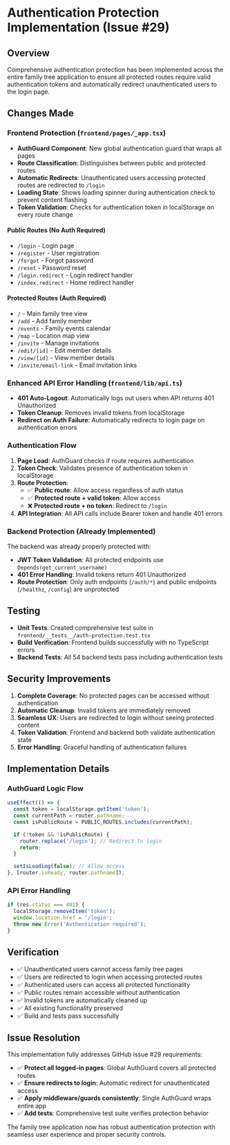 # Authentication Protection Implementation (Issue #29)

## Overview
Comprehensive authentication protection has been implemented across the entire family tree application to ensure all protected routes require valid authentication tokens and automatically redirect unauthenticated users to the login page.

## Changes Made

### Frontend Protection (`frontend/pages/_app.tsx`)
- **AuthGuard Component**: New global authentication guard that wraps all pages
- **Route Classification**: Distinguishes between public and protected routes
- **Automatic Redirects**: Unauthenticated users accessing protected routes are redirected to `/login`
- **Loading State**: Shows loading spinner during authentication check to prevent content flashing
- **Token Validation**: Checks for authentication token in localStorage on every route change

#### Public Routes (No Auth Required)
- `/login` - Login page
- `/register` - User registration
- `/forgot` - Forgot password
- `/reset` - Password reset
- `/login.redirect` - Login redirect handler
- `/index.redirect` - Home redirect handler

#### Protected Routes (Auth Required)
- `/` - Main family tree view
- `/add` - Add family member
- `/events` - Family events calendar
- `/map` - Location map view
- `/invite` - Manage invitations
- `/edit/[id]` - Edit member details
- `/view/[id]` - View member details
- `/invite/email-link` - Email invitation links

### Enhanced API Error Handling (`frontend/lib/api.ts`)
- **401 Auto-Logout**: Automatically logs out users when API returns 401 Unauthorized
- **Token Cleanup**: Removes invalid tokens from localStorage
- **Redirect on Auth Failure**: Automatically redirects to login page on authentication errors

### Authentication Flow
1. **Page Load**: AuthGuard checks if route requires authentication
2. **Token Check**: Validates presence of authentication token in localStorage
3. **Route Protection**:
   - ✅ **Public route**: Allow access regardless of auth status
   - ✅ **Protected route + valid token**: Allow access
   - ❌ **Protected route + no token**: Redirect to `/login`
4. **API Integration**: All API calls include Bearer token and handle 401 errors

### Backend Protection (Already Implemented)
The backend was already properly protected with:
- **JWT Token Validation**: All protected endpoints use `Depends(get_current_username)`
- **401 Error Handling**: Invalid tokens return 401 Unauthorized
- **Route Protection**: Only auth endpoints (`/auth/*`) and public endpoints (`/healthz`, `/config`) are unprotected

## Testing
- **Unit Tests**: Created comprehensive test suite in `frontend/__tests__/auth-protection.test.tsx`
- **Build Verification**: Frontend builds successfully with no TypeScript errors
- **Backend Tests**: All 54 backend tests pass including authentication tests

## Security Improvements
1. **Complete Coverage**: No protected pages can be accessed without authentication
2. **Automatic Cleanup**: Invalid tokens are immediately removed
3. **Seamless UX**: Users are redirected to login without seeing protected content
4. **Token Validation**: Frontend and backend both validate authentication state
5. **Error Handling**: Graceful handling of authentication failures

## Implementation Details

### AuthGuard Logic Flow
```typescript
useEffect(() => {
  const token = localStorage.getItem('token');
  const currentPath = router.pathname;
  const isPublicRoute = PUBLIC_ROUTES.includes(currentPath);

  if (!token && !isPublicRoute) {
    router.replace('/login'); // Redirect to login
    return;
  }

  setIsLoading(false); // Allow access
}, [router.isReady, router.pathname]);
```

### API Error Handling
```typescript
if (res.status === 401) {
  localStorage.removeItem('token');
  window.location.href = '/login';
  throw new Error('Authentication required');
}
```

## Verification
- ✅ Unauthenticated users cannot access family tree pages
- ✅ Users are redirected to login when accessing protected routes
- ✅ Authenticated users can access all protected functionality
- ✅ Public routes remain accessible without authentication
- ✅ Invalid tokens are automatically cleaned up
- ✅ All existing functionality preserved
- ✅ Build and tests pass successfully

## Issue Resolution
This implementation fully addresses GitHub issue #29 requirements:
- ✅ **Protect all logged-in pages**: Global AuthGuard covers all protected routes
- ✅ **Ensure redirects to login**: Automatic redirect for unauthenticated access
- ✅ **Apply middleware/guards consistently**: Single AuthGuard wraps entire app
- ✅ **Add tests**: Comprehensive test suite verifies protection behavior

The family tree application now has robust authentication protection with seamless user experience and proper security controls.
